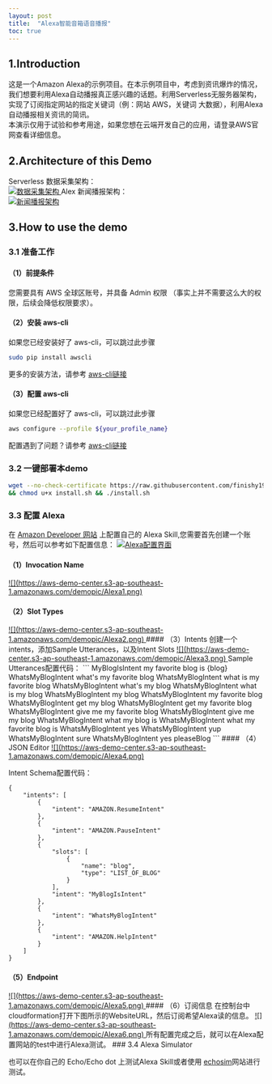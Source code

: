 ```yaml
---
layout: post
title:  "Alexa智能音箱语音播报"
toc: true
---
```



## 1.Introduction 
这是一个Amazon Alexa的示例项目。在本示例项目中，考虑到资讯爆炸的情况，我们想要利用Alexa自动播报真正感兴趣的话题。利用Serverless无服务器架构，实现了订阅指定网站的指定关键词（例：网站 AWS，关键词 大数据），利用Alexa自动播报相关资讯的简讯。  
本演示仅用于试验和参考用途，如果您想在云端开发自己的应用，请登录AWS官网查看详细信息。
## 2.Architecture of this Demo 
Serverless 数据采集架构：  
<a data-fancybox="gallery" href="https://aws-demo-center.s3-ap-southeast-1.amazonaws.com/demopic/Data_Collect.jpeg">
![数据采集架构](https://aws-demo-center.s3-ap-southeast-1.amazonaws.com/demopic/Data_Collect.jpeg)
</a>
Alex 新闻播报架构：  
<a data-fancybox="gallery" href="https://aws-demo-center.s3-ap-southeast-1.amazonaws.com/demopic/Alexa_Skill.jpeg">
![新闻播报架构](https://aws-demo-center.s3-ap-southeast-1.amazonaws.com/demopic/Alexa_Skill.jpeg)
</a>

## 3.How to use the demo

### 3.1 准备工作
#### （1）前提条件

您需要具有 AWS 全球区账号，并具备 Admin 权限 （事实上并不需要这么大的权限，后续会降低权限要求）。  

#### （2）安装 aws-cli

如果您已经安装好了 aws-cli，可以跳过此步骤

```sh
sudo pip install awscli
```

更多的安装方法，请参考 [aws-cli链接](https://github.com/aws/aws-cli)

#### （3）配置 aws-cli

如果您已经配置好了 aws-cli，可以跳过此步骤

```sh
aws configure --profile ${your_profile_name}
```

配置遇到了问题？请参考 [aws-cli链接](https://github.com/aws/aws-cli)

### 3.2 一键部署本demo

```sh
wget --no-check-certificate https://raw.githubusercontent.com/finishy1995/voixa/master/install.sh \
&& chmod u+x install.sh && ./install.sh
```
### 3.3 配置 Alexa

在 [Amazon Developer 网站](https://developer.amazon.com/) 上配置自己的 Alexa Skill,您需要首先创建一个账号，然后可以参考如下配置信息：
<a data-fancybox="gallery" href="https://aws-demo-center.s3-ap-southeast-1.amazonaws.com/demopic/alexa.png">
![Alexa配置界面](https://aws-demo-center.s3-ap-southeast-1.amazonaws.com/demopic/alexa.png)
</a>
#### （1）Invocation Name

<a data-fancybox="gallery" href="https://aws-demo-center.s3-ap-southeast-1.amazonaws.com/demopic/Alexa1.png">
![](https://aws-demo-center.s3-ap-southeast-1.amazonaws.com/demopic/Alexa1.png)
</a>

#### （2）Slot Types

<a data-fancybox="gallery" href="https://aws-demo-center.s3-ap-southeast-1.amazonaws.com/demopic/Alexa2.png">
![](https://aws-demo-center.s3-ap-southeast-1.amazonaws.com/demopic/Alexa2.png)
</a>
#### （3）Intents
创建一个intents，添加Sample Utterances，以及Intent Slots
<a data-fancybox="gallery" href="https://aws-demo-center.s3-ap-southeast-1.amazonaws.com/demopic/Alexa3.png">
![](https://aws-demo-center.s3-ap-southeast-1.amazonaws.com/demopic/Alexa3.png)
</a>
Sample Utterances配置代码：
```
MyBlogIsIntent my favorite blog is {blog}
WhatsMyBlogIntent what's my favorite blog
WhatsMyBlogIntent what is my favorite blog
WhatsMyBlogIntent what's my blog
WhatsMyBlogIntent what is my blog
WhatsMyBlogIntent my blog
WhatsMyBlogIntent my favorite blog
WhatsMyBlogIntent get my blog
WhatsMyBlogIntent get my favorite blog
WhatsMyBlogIntent give me my favorite blog
WhatsMyBlogIntent give me my blog
WhatsMyBlogIntent what my blog is
WhatsMyBlogIntent what my favorite blog is
WhatsMyBlogIntent yes
WhatsMyBlogIntent yup
WhatsMyBlogIntent sure
WhatsMyBlogIntent yes pleaseBlog
```
#### （4）JSON Editor

<a data-fancybox="gallery" href="https://aws-demo-center.s3-ap-southeast-1.amazonaws.com/demopic/Alexa4.png">
![](https://aws-demo-center.s3-ap-southeast-1.amazonaws.com/demopic/Alexa4.png)
</a>

Intent Schema配置代码：
```
{
    "intents": [
        {
            "intent": "AMAZON.ResumeIntent"
        },
        {
            "intent": "AMAZON.PauseIntent"
        },
        {
            "slots": [
                {
                    "name": "blog",
                    "type": "LIST_OF_BLOG"
                }
            ],
            "intent": "MyBlogIsIntent"
        },
        {
            "intent": "WhatsMyBlogIntent"
        },
        {
            "intent": "AMAZON.HelpIntent"
        }
    ]
}
```
#### （5）Endpoint

<a data-fancybox="gallery" href="https://aws-demo-center.s3-ap-southeast-1.amazonaws.com/demopic/Alexa5.png">
![](https://aws-demo-center.s3-ap-southeast-1.amazonaws.com/demopic/Alexa5.png)
</a>
#### （6）订阅信息
在控制台中cloudformation打开下图所示的WebsiteURL，然后订阅希望Alexa读的信息。

<a data-fancybox="gallery" href="https://aws-demo-center.s3-ap-southeast-1.amazonaws.com/demopic/Alexa6.png">
![](https://aws-demo-center.s3-ap-southeast-1.amazonaws.com/demopic/Alexa6.png)
</a>
所有配置完成之后，就可以在Alexa配置网站的test中进行Alexa测试。
### 3.4 Alexa Simulator

也可以在你自己的 Echo/Echo dot 上测试Alexa Skill或者使用 [echosim](https://echosim.io/welcome)网站进行测试。
